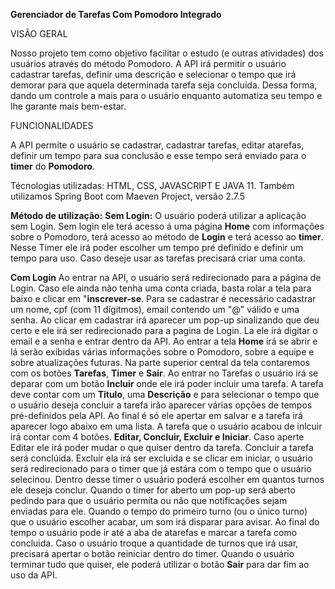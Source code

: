 **Gerenciador de Tarefas Com Pomodoro Integrado**

VISÃO GERAL

Nosso projeto tem como objetivo facilitar o estudo (e outras atividades) dos usuários através do método Pomodoro. A API irá permitir o usuário cadastrar tarefas, definir uma descrição e selecionar o tempo que irá demorar para que aquela determinada tarefa seja concluída. Dessa forma, dando um controle a mais para o usuário enquanto automatiza seu tempo e lhe garante mais bem-estar.

FUNCIONALIDADES

A API permite o usuário se cadastrar, cadastrar tarefas, editar atarefas, definir um tempo para sua conclusão e esse tempo será enviado para o **timer** do **Pomodoro**.

Técnologias utilizadas: HTML, CSS, JAVASCRIPT E JAVA 11.
Também utilizamos Spring Boot com Maeven Project, versão 2.7.5

**Método de utilização:**
**Sem Login:**
O usuário poderá utilizar a aplicação sem Login. Sem login ele terá acesso á uma página **Home** com informações sobre o Pomodoro, terá acesso ao método de **Login** e terá acesso ao **timer**. Nesse Timer ele irá poder escolher um tempo pré definido e definir um tempo para uso. Caso deseje usar as tarefas precisará criar uma conta.

**Com Login**
Ao entrar na API, o usuário será redirecionado para a página de Login. Caso ele ainda não tenha uma conta criada, basta rolar a tela para baixo e clicar em "**inscrever-se**. Para se cadastrar é necessário cadastrar um nome, cpf (com 11 dígitmos), email contendo um "@" válido e uma senha. Ao clicar em cadastrar irá aparecer um pop-up sinalizando que deu certo e ele irá ser redirecionado para a pagina de Login. La ele irá digitar o email e a senha e entrar dentro da API.
 Ao entrar a tela **Home** irá se abrir e lá serão exibidas várias informações sobre o Pomodoro, sobre a equipe e sobre atualizações futuras. Na parte superior central da tela contaremos com os botões **Tarefas**, **Timer** e **Sair**. Ao entrar no Tarefas o usuário irá se deparar com um botão **Incluir** onde ele irá poder incluir uma tarefa. A tarefa deve contar com um **Titulo**, uma **Descrição** e para selecionar o tempo que o usuário deseja concluir a tarefa irão aparecer várias opções de tempos pré-definidos pela API. Ao final é só ele apertar em salvar e a tarefa irá aparecer logo abaixo em uma lista.
 A tarefa que o usuário acabou de inlcuir irá contar com 4 botões. **Editar, Concluir, Excluir e Iniciar**. Caso aperte Editar ele irá poder mudar o que quiser dentro da tarefa. Concluir a tarefa será conclúida. Excluir ela irá ser excluida e se clicar em iniciar, o usuário será redirecionado para o timer que já estára com o tempo que o usuário selecinou. Dentro desse timer o usuário poderá escolher em quantos turnos ele deseja conclur.
 Quando o timer for aberto um pop-up será aberto pedindo para que o usuário permita ou não que notificações sejam enviadas para ele. Quando o tempo do primeiro turno (ou o único turno) que o usuário escolher acabar, um som irá disparar para  avisar. Ao final do tempo o usuário pode ir até a aba de atarefas e marcar  a tarefa como concluida. Caso o usuário troque a quantidade de turnos que irá usar, precisará apertar o botão reiniciar dentro do timer. Quando o usuário terminar tudo que quiser, ele poderá utilizar o botão **Sair** para dar fim ao uso da API.




